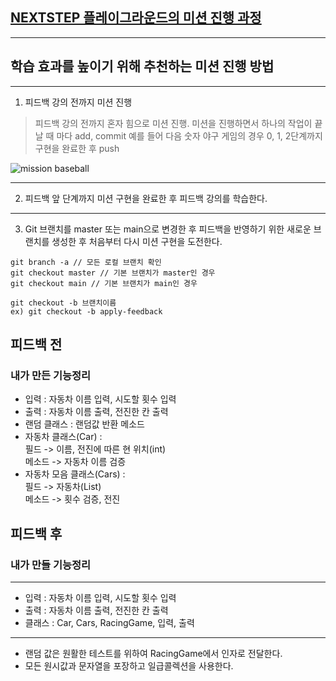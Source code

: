## [NEXTSTEP 플레이그라운드의 미션 진행 과정](https://github.com/next-step/nextstep-docs/blob/master/playground/README.md)

---
## 학습 효과를 높이기 위해 추천하는 미션 진행 방법

---
1. 피드백 강의 전까지 미션 진행 
> 피드백 강의 전까지 혼자 힘으로 미션 진행. 미션을 진행하면서 하나의 작업이 끝날 때 마다 add, commit
> 예를 들어 다음 숫자 야구 게임의 경우 0, 1, 2단계까지 구현을 완료한 후 push

![mission baseball](https://raw.githubusercontent.com/next-step/nextstep-docs/master/playground/images/mission_baseball.png)

---
2. 피드백 앞 단계까지 미션 구현을 완료한 후 피드백 강의를 학습한다.

---
3. Git 브랜치를 master 또는 main으로 변경한 후 피드백을 반영하기 위한 새로운 브랜치를 생성한 후 처음부터 다시 미션 구현을 도전한다.

```
git branch -a // 모든 로컬 브랜치 확인
git checkout master // 기본 브랜치가 master인 경우
git checkout main // 기본 브랜치가 main인 경우

git checkout -b 브랜치이름
ex) git checkout -b apply-feedback
```

## 피드백 전
### 내가 만든 기능정리
- 입력 : 자동차 이름 입력, 시도할 횟수 입력
- 출력 : 자동차 이름 출력, 전진한 칸 출력
- 랜덤 클래스 : 랜덤값 반환 메소드
- 자동차 클래스(Car) : 
  <br> 필드 -> 이름, 전진에 따른 현 위치(int)
  <br> 메소드 -> 자동차 이름 검증
- 자동차 모음 클래스(Cars) : 
  <br> 필드 -> 자동차(List)
  <br> 메소드 -> 횟수 검증, 전진
  
## 피드백 후
### 내가 만들 기능정리

---
- 입력 : 자동차 이름 입력, 시도할 횟수 입력
- 출력 : 자동차 이름 출력, 전진한 칸 출력
- 클래스 : Car, Cars, RacingGame, 입력, 출력 
---
- 랜덤 값은 원활한 테스트를 위하여 RacingGame에서 인자로 전달한다.
- 모든 원시값과 문자열을 포장하고 일급콜렉션을 사용한다.
